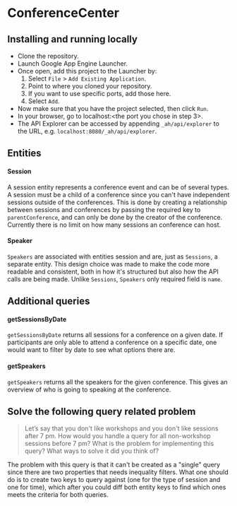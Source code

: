 # ConferenceCenter

## Installing and running locally
- Clone the repository.
- Launch Google App Engine Launcher.
- Once open, add this project to the Launcher by:
  1. Select `File` > `Add Existing Application`.
  2. Point to where you cloned your repository.
  3. If you want to use specific ports, add those here.
  4. Select `Add`.
- Now make sure that you have the project selected, then click `Run`.
- In your browser, go to localhost:<the port you chose in step 3>.
- The API Explorer can be accessed by appending `_ah/api/explorer` to the URL, e.g. `localhost:8080/_ah/api/explorer`.

## Entities
#### Session
A session entity represents a conference event and can be of several types. A session must be a child of a conference since you can't have independent sessions outside of the conferences. This is done by creating a relationship between sessions and conferences by passing the required key to `parentConference`, and can only be done by the creator of the conference. Currently there is no limit on how many sessions an conference can host.

#### Speaker
`Speakers` are associated with entities session and are, just as `Sessions`, a separate entity. This design choice was made to make the code more readable and consistent, both in how it's structured but also how the API calls are being made. Unlike `Sessions`, `Speakers` only required field is `name`.   

## Additional queries
#### getSessionsByDate
`getSessionsByDate` returns all sessions for a conference on a given date. If participants are only able to attend a conference on a specific date, one would want to filter by date to see what options there are.

#### getSpeakers
`getSpeakers` returns all the speakers for the given conference. This gives an overview of who is going to speaking at the conference.

## Solve the following query related problem
> Let’s say that you don't like workshops and you don't like sessions after 7 pm. How would you handle a query for all non-workshop sessions before 7 pm? What is the problem for implementing this query? What ways to solve it did you think of?

The problem with this query is that it can't be created as a "single" query since there are two properties that needs inequality filters. What one should do is to create two keys to query against (one for the type of session and one for time), which after you could diff both entity keys to find which ones meets the criteria for both queries.
